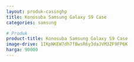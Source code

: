 ```yaml
---
layout: produk-casinghp
title: Konosuba Samsung Galaxy S9 Case
categories: samsung

# Produk
product-title: Konosuba Samsung Galaxy S9 Case
image-drive: 1IKpNKEW7dh7fBwsR6y3daJVM3ZF9FP6K
harga: 90000
---
```

